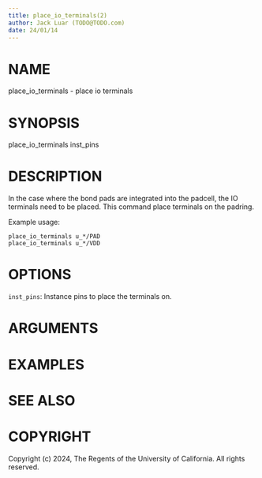 ```yaml
---
title: place_io_terminals(2)
author: Jack Luar (TODO@TODO.com)
date: 24/01/14
---
```


# NAME

place_io_terminals - place io terminals

# SYNOPSIS

place_io_terminals 
    inst_pins


# DESCRIPTION

In the case where the bond pads are integrated into the padcell, the IO terminals need to be placed.
This command place terminals on the padring.

Example usage: 
```
place_io_terminals u_*/PAD
place_io_terminals u_*/VDD
```

# OPTIONS

`inst_pins`:  Instance pins to place the terminals on.

# ARGUMENTS

# EXAMPLES

# SEE ALSO

# COPYRIGHT

Copyright (c) 2024, The Regents of the University of California. All rights reserved.
